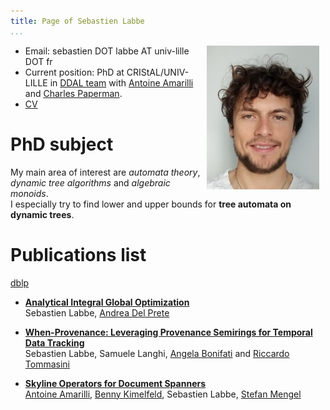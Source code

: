 ```yaml
---
title: Page of Sebastien Labbe
...
```


<img src="images/moi2.jpg" style="width:180px; margin-right:10px; float:right;" alt="ID">

* Email: sebastien DOT labbe AT univ-lille DOT fr
* Current position: PhD at CRIStAL/UNIV-LILLE in [DDAL team](https://ddal.inria.fr/) with [Antoine Amarilli](https://a3nm.net/) and [Charles Paperman](https://paperman.name/). 
* [CV](pdfs/cv.pdf)

# PhD subject

My main area of interest are <i>automata theory</i>, <i>dynamic tree algorithms</i> and <i>algebraic monoids</i>.
<br/>I especially try to find lower and upper bounds for <strong>tree automata on dynamic trees</strong>.

# Publications list

[dblp](https://dblp.org/pid/344/5949.html)

* [<b>Analytical Integral Global Optimization</b>](https://proceedings.mlr.press/v283/labbe25a.html)
<br/>Sebastien Labbe, [Andrea Del Prete](https://andreadelprete.github.io/)

* [<b>When-Provenance: Leveraging Provenance Semirings for Temporal Data Tracking</b>](https://ceur-ws.org/Vol-3954/paper6243.pdf)
<br/>Sebastien Labbe, Samuele Langhi, [Angela Bonifati](https://perso.liris.cnrs.fr/angela.bonifati/) and [Riccardo Tommasini](https://www.riccardotommasini.com/)

* [<b>Skyline Operators for Document Spanners</b>](https://drops.dagstuhl.de/entities/document/10.4230/LIPIcs.ICDT.2024.7)
<br/>[Antoine Amarilli](https://a3nm.net/), [Benny Kimelfeld](https://benny.cs.technion.ac.il/), Sebastien Labbe, [Stefan Mengel](https://www.cril.univ-artois.fr/~mengel/)


